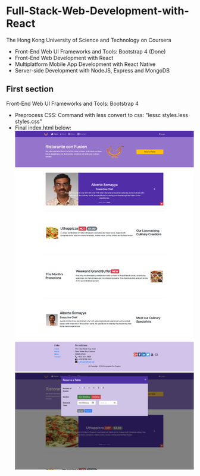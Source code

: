 # Full-Stack-Web-Development-with-React
The Hong Kong University of Science and Technology on Coursera
- Front-End Web UI Frameworks and Tools: Bootstrap 4 (Done)
- Front-End Web Development with React
- Multiplatform Mobile App Development with React Native
- Server-side Development with NodeJS, Express and MongoDB

## First section
Front-End Web UI Frameworks and Tools: Bootstrap 4
- Preprocess CSS: Command with less convert to css: "lessc styles.less styles.css"
- Final index.html below:
![INDEX](img/index_page.png)
![RESERVETABLE](img/reserve_table.png)
